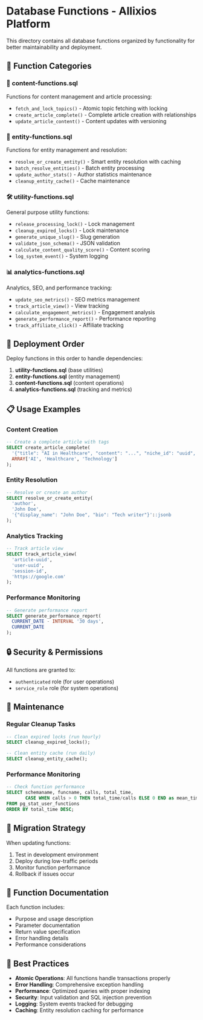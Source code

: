 # Database Functions - Allixios Platform

This directory contains all database functions organized by functionality for better maintainability and deployment.

## 📁 Function Categories

### 🔧 **content-functions.sql**
Functions for content management and article processing:
- `fetch_and_lock_topics()` - Atomic topic fetching with locking
- `create_article_complete()` - Complete article creation with relationships
- `update_article_content()` - Content updates with versioning

### 👥 **entity-functions.sql**
Functions for entity management and resolution:
- `resolve_or_create_entity()` - Smart entity resolution with caching
- `batch_resolve_entities()` - Batch entity processing
- `update_author_stats()` - Author statistics maintenance
- `cleanup_entity_cache()` - Cache maintenance

### 🛠️ **utility-functions.sql**
General purpose utility functions:
- `release_processing_lock()` - Lock management
- `cleanup_expired_locks()` - Lock maintenance
- `generate_unique_slug()` - Slug generation
- `validate_json_schema()` - JSON validation
- `calculate_content_quality_score()` - Content scoring
- `log_system_event()` - System logging

### 📊 **analytics-functions.sql**
Analytics, SEO, and performance tracking:
- `update_seo_metrics()` - SEO metrics management
- `track_article_view()` - View tracking
- `calculate_engagement_metrics()` - Engagement analysis
- `generate_performance_report()` - Performance reporting
- `track_affiliate_click()` - Affiliate tracking

## 🚀 Deployment Order

Deploy functions in this order to handle dependencies:

1. **utility-functions.sql** (base utilities)
2. **entity-functions.sql** (entity management)
3. **content-functions.sql** (content operations)
4. **analytics-functions.sql** (tracking and metrics)

## 📋 Usage Examples

### Content Creation
```sql
-- Create a complete article with tags
SELECT create_article_complete(
  '{"title": "AI in Healthcare", "content": "...", "niche_id": "uuid", "author_id": "uuid"}'::jsonb,
  ARRAY['AI', 'Healthcare', 'Technology']
);
```

### Entity Resolution
```sql
-- Resolve or create an author
SELECT resolve_or_create_entity(
  'author',
  'John Doe',
  '{"display_name": "John Doe", "bio": "Tech writer"}'::jsonb
);
```

### Analytics Tracking
```sql
-- Track article view
SELECT track_article_view(
  'article-uuid',
  'user-uuid',
  'session-id',
  'https://google.com'
);
```

### Performance Monitoring
```sql
-- Generate performance report
SELECT generate_performance_report(
  CURRENT_DATE - INTERVAL '30 days',
  CURRENT_DATE
);
```

## 🔒 Security & Permissions

All functions are granted to:
- `authenticated` role (for user operations)
- `service_role` role (for system operations)

## 🧹 Maintenance

### Regular Cleanup Tasks
```sql
-- Clean expired locks (run hourly)
SELECT cleanup_expired_locks();

-- Clean entity cache (run daily)
SELECT cleanup_entity_cache();
```

### Performance Monitoring
```sql
-- Check function performance
SELECT schemaname, funcname, calls, total_time, 
       CASE WHEN calls > 0 THEN total_time/calls ELSE 0 END as mean_time
FROM pg_stat_user_functions
ORDER BY total_time DESC;
```

## 🔄 Migration Strategy

When updating functions:
1. Test in development environment
2. Deploy during low-traffic periods
3. Monitor function performance
4. Rollback if issues occur

## 📝 Function Documentation

Each function includes:
- Purpose and usage description
- Parameter documentation
- Return value specification
- Error handling details
- Performance considerations

## 🎯 Best Practices

- **Atomic Operations**: All functions handle transactions properly
- **Error Handling**: Comprehensive exception handling
- **Performance**: Optimized queries with proper indexing
- **Security**: Input validation and SQL injection prevention
- **Logging**: System events tracked for debugging
- **Caching**: Entity resolution caching for performance